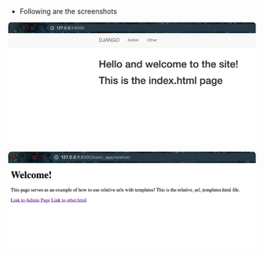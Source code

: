 
- Following are the screenshots

![](https://github.com/codeaprendiz/_assets/blob/master/html-css-kitchen/django-relative-urls-part1.png)

![](https://github.com/codeaprendiz/_assets/blob/master/html-css-kitchen/django-relative-urls-part2.png)